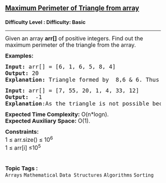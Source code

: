 <h2><a href="https://www.geeksforgeeks.org/problems/maximum-perimeter-of-triangle-from-array4322/1?itm_source=geeksforgeeks&itm_medium=article&itm_campaign=practice_card">Maximum Perimeter of Triangle from array</a></h2><h3>Difficulty Level : Difficulty: Basic</h3><hr><div class="problems_problem_content__Xm_eO"><p><span style="font-size: 18px;">Given an array <strong>arr[]</strong> of positive integers. Find out the maximum perimeter of the triangle from the array.</span></p>
<p><span style="font-size: 18px;"><strong>Examples:</strong></span></p>
<pre><span style="font-size: 18px;"><strong>Input:</strong> arr[] = [6, 1, 6, 5, 8, 4]
<strong>Output:</strong> 20
<strong>Explanation: </strong>Triangle formed by &nbsp;8,6 &amp; 6. Thus perimeter 20.
</span></pre>
<pre><span style="font-size: 18px;"><strong>Input:</strong> arr[] = [7, 55, 20, 1, 4, 33, 12]<strong>
Output:</strong>  -1
<strong>Explanation</strong>:As the triangle is not possible because the condition: the sum of two sides should be greater than third is not fulfilled here.<br></span></pre>
<p><span style="font-size: 18px;"><strong>Expected Time Complexity:</strong> O(n*logn).<br><strong>Expected Auxiliary Space:</strong>&nbsp;O(1).</span></p>
<p><span style="font-size: 18px;"><strong>Constraints:</strong><br>1 ≤ arr.size() ≤ 10<sup>6</sup><br>1 ≤ arr[i] ≤10<sup>5</sup></span></p></div><br><p><span style=font-size:18px><strong>Topic Tags : </strong><br><code>Arrays</code>&nbsp;<code>Mathematical</code>&nbsp;<code>Data Structures</code>&nbsp;<code>Algorithms</code>&nbsp;<code>Sorting</code>&nbsp;